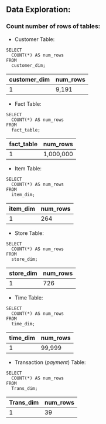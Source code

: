 ## Data Exploration:

### Count number of rows of tables:
- Customer Table:
```
SELECT 
  COUNT(*) AS num_rows 
FROM 
  customer_dim;

```
|  customer_dim| num_rows |
|--|--|
| 1 |9,191  |

- Fact Table:
```
SELECT 
  COUNT(*) AS num_rows 
FROM 
  fact_table;

```

|  fact_table| num_rows |
|--|--|
| 1 |1,000,000|

- Item Table:
```
SELECT 
  COUNT(*) AS num_rows 
FROM 
  item_dim;

```

|  item_dim| num_rows |
|--|--|
| 1 |264|

- Store Table:
```
SELECT 
  COUNT(*) AS num_rows 
FROM 
  store_dim;

```

|  store_dim| num_rows |
|--|--|
| 1 |726|

- Time Table:
```
SELECT 
  COUNT(*) AS num_rows 
FROM 
  time_dim;

```

|  time_dim| num_rows |
|--|--|
| 1 |99,999|

- Transaction (*payment*) Table:
```
SELECT 
  COUNT(*) AS num_rows 
FROM 
  Trans_dim;

```

|  Trans_dim| num_rows |
|--|--|
| 1 |39|
